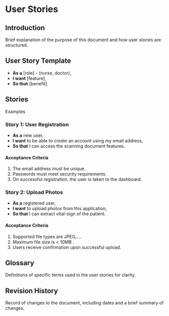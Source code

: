 # User Stories

## Introduction
Brief explanation of the purpose of this document and how user stories are structured.

## User Story Template
- **As a** [role] - (nurse, doctor),
- **I want** [feature],
- **So that** [benefit].

## Stories
Examples

### Story 1: User Registration
- **As a** new user,
- **I want** to be able to create an account using my email address,
- **So that** I can access the scanning document features.

#### Acceptance Criteria
1. The email address must be unique.
2. Passwords must meet security requirements.
3. On successful registration, the user is taken to the dashboard.

### Story 2: Upload Photos
- **As a** registered user,
- **I want** to upload photos from this application,
- **So that** I can extract vital-sign of the patient.

#### Acceptance Criteria
1. Supported file types are JPEG,....
2. Maximum file size is < 10MB .
3. Users receive confirmation upon successful upload.

## Glossary
Definitions of specific terms used in the user stories for clarity.

## Revision History
Record of changes to the document, including dates and a brief summary of changes.
